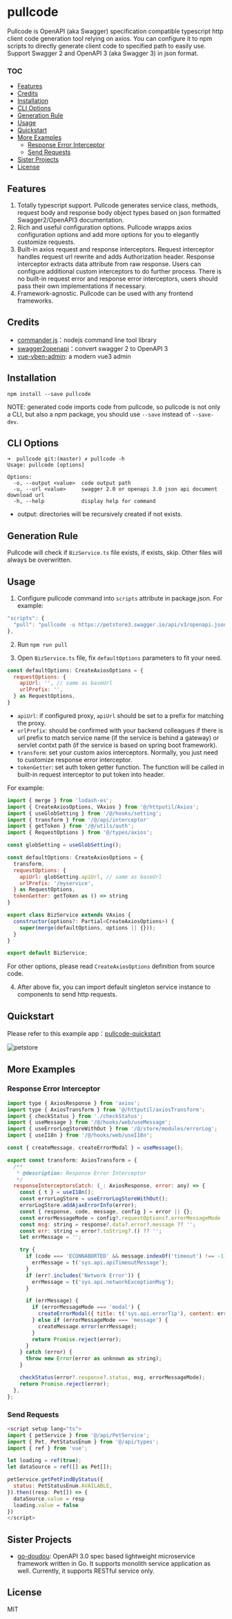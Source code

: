 # pullcode
  
Pullcode is OpenAPI (aka Swagger) specification compatible typescript http client code generation tool relying on axios. You can configure it to npm scripts to directly generate client code to specified path to easily use. Support Swagger 2 and OpenAPI 3 (aka Swagger 3) in json format.

<!-- START doctoc generated TOC please keep comment here to allow auto update -->
<!-- DON'T EDIT THIS SECTION, INSTEAD RE-RUN doctoc TO UPDATE -->
### TOC

- [Features](#features)
- [Credits](#credits)
- [Installation](#installation)
- [CLI Options](#cli-options)
- [Generation Rule](#generation-rule)
- [Usage](#usage)
- [Quickstart](#quickstart)
- [More Examples](#more-examples)
  - [Response Error Interceptor](#response-error-interceptor)
  - [Send Requests](#send-requests)
- [Sister Projects](#sister-projects)
- [License](#license)

<!-- END doctoc generated TOC please keep comment here to allow auto update -->

## Features

1. Totally typescript support. Pullcode generates service class, methods, request body and response body object types based on json formatted Swagger2/OpenAPI3 documentation.
2. Rich and useful configuration options. Pullcode wrapps axios configuration options and add more options for you to elegantly customize requests.
3. Built-in axios request and response interceptors. Request interceptor handles request url rewrite and adds Authorization header. Response interceptor extracts data attribute from raw response. Users can configure additional custom interceptors to do further process. There is no built-in request error and response error interceptors, users should pass their own implementations if necessary.
4. Framework-agnostic. Pullcode can be used with any frontend frameworks.

## Credits

* [commander.js](https://github.com/tj/commander.js)：nodejs command line tool library
* [swagger2openapi](https://github.com/Mermade/oas-kit/blob/main/packages/swagger2openapi/README.md)：convert swagger 2 to OpenAPI 3
* [vue-vben-admin](https://github.com/vbenjs/vue-vben-admin): a modern vue3 admin

## Installation

```shell
npm install --save pullcode
```

NOTE: generated code imports code from pullcode, so pullcode is not only a CLI, but also a npm package, you should use `--save` instead of `--save-dev`.

## CLI Options

```shell
➜  pullcode git:(master) ✗ pullcode -h                                           
Usage: pullcode [options]

Options:
  -o, --output <value>  code output path
  -u, --url <value>     swagger 2.0 or openapi 3.0 json api document download url
  -h, --help            display help for command
```

* output: directories will be recursively created if not exists.

## Generation Rule

Pullcode will check if `BizService.ts` file exists, if exists, skip. Other files will always be overwritten.

## Usage

1. Configure pullcode command into `scripts` attribute in package.json. For example:

```javascript
"scripts": {
  "pull": "pullcode -u https://petstore3.swagger.io/api/v3/openapi.json -o src/api"
},
```

2. Run `npm run pull`

3. Open `BizService.ts` file, fix `defaultOptions` parameters to fit your need.  

```javascript
const defaultOptions: CreateAxiosOptions = {
  requestOptions: {
    apiUrl: '', // same as baseUrl
    urlPrefix: '',
  } as RequestOptions,
}
```

- `apiUrl`: if configured proxy, `apiUrl` should be set to a prefix for matching the proxy.
- `urlPrefix`: should be confirmed with your backend colleagues if there is url prefix to match service name (if the service is behind a gateway) or servlet contxt path (if the service is based on spring boot framework).
- `transform`: set your custom axios interceptors. Normally, you just need to customize response error interceptor.
- `tokenGetter`: set auth token getter function. The function will be called in built-in request interceptor to put token into header.

For example: 

```javascript
import { merge } from 'lodash-es';
import { CreateAxiosOptions, VAxios } from '@/httputil/Axios';
import { useGlobSetting } from '/@/hooks/setting';
import { transform } from '/@/api/interceptor'
import { getToken } from '/@/utils/auth';
import { RequestOptions } from '@/types/axios';

const globSetting = useGlobSetting();

const defaultOptions: CreateAxiosOptions = {
  transform,
  requestOptions: {
    apiUrl: globSetting.apiUrl, // same as baseUrl
    urlPrefix: '/myservice',
  } as RequestOptions,
  tokenGetter: getToken as () => string
}

export class BizService extends VAxios {
  constructor(options?: Partial<CreateAxiosOptions>) {
    super(merge(defaultOptions, options || {}));
  }
}

export default BizService;
```

For other options, please read `CreateAxiosOptions` definition from source code.

4. After above fix, you can import default singleton service instance to components to send http requests.

## Quickstart

Please refer to this example app：[pullcode-quickstart](https://github.com/wubin1989/pullcode/tree/master/examples/pullcode-quickstart)

![petstore](./petstore.png)

## More Examples
### Response Error Interceptor

```javascript
import type { AxiosResponse } from 'axios';
import type { AxiosTransform } from '@/httputil/axiosTransform';
import { checkStatus } from './checkStatus';
import { useMessage } from '/@/hooks/web/useMessage';
import { useErrorLogStoreWithOut } from '/@/store/modules/errorLog';
import { useI18n } from '/@/hooks/web/useI18n';

const { createMessage, createErrorModal } = useMessage();

export const transform: AxiosTransform = {
  /**
   * @description: Response Error Interceptor
   */
  responseInterceptorsCatch: (_: AxiosResponse, error: any) => {
    const { t } = useI18n();
    const errorLogStore = useErrorLogStoreWithOut();
    errorLogStore.addAjaxErrorInfo(error);
    const { response, code, message, config } = error || {};
    const errorMessageMode = config?.requestOptions?.errorMessageMode || 'none';
    const msg: string = response?.data?.error?.message ?? '';
    const err: string = error?.toString?.() ?? '';
    let errMessage = '';

    try {
      if (code === 'ECONNABORTED' && message.indexOf('timeout') !== -1) {
        errMessage = t('sys.api.apiTimeoutMessage');
      }
      if (err?.includes('Network Error')) {
        errMessage = t('sys.api.networkExceptionMsg');
      }

      if (errMessage) {
        if (errorMessageMode === 'modal') {
          createErrorModal({ title: t('sys.api.errorTip'), content: errMessage });
        } else if (errorMessageMode === 'message') {
          createMessage.error(errMessage);
        }
        return Promise.reject(error);
      }
    } catch (error) {
      throw new Error(error as unknown as string);
    }

    checkStatus(error?.response?.status, msg, errorMessageMode);
    return Promise.reject(error);
  },
};
```

### Send Requests

```javascript
<script setup lang="ts">
import { petService } from '@/api/PetService';
import { Pet, PetStatusEnum } from '@/api/types';
import { ref } from 'vue';

let loading = ref(true);
let dataSource = ref([] as Pet[]);

petService.getPetFindByStatus({
  status: PetStatusEnum.AVAILABLE,
}).then((resp: Pet[]) => {
  dataSource.value = resp
  loading.value = false
})
</script>
```

## Sister Projects

- [go-doudou](https://github.com/unionj-cloud/go-doudou): OpenAPI 3.0 spec based lightweight microservice framework written in Go. It supports monolith service application as well. Currently, it supports RESTful service only.

## License

MIT